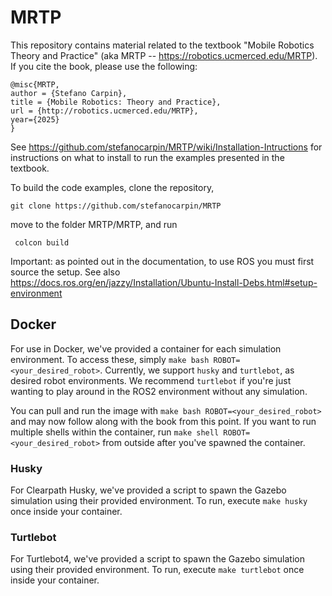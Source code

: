 # MRTP
This repository contains material related to the textbook "Mobile Robotics Theory and Practice" (aka MRTP -- https://robotics.ucmerced.edu/MRTP).
If you cite the book, please use the following:

    @misc{MRTP,
    author = {Stefano Carpin},
    title = {Mobile Robotics: Theory and Practice},
    url = {http://robotics.ucmerced.edu/MRTP},
    year={2025}
    } 

See https://github.com/stefanocarpin/MRTP/wiki/Installation-Intructions for instructions on what to install to run the examples presented in the textbook.

To build the code examples, clone the repository, 

    git clone https://github.com/stefanocarpin/MRTP

move to the folder MRTP/MRTP, and run

     colcon build
     
Important: as pointed out in the documentation, to use ROS you must first source the setup. See also https://docs.ros.org/en/jazzy/Installation/Ubuntu-Install-Debs.html#setup-environment

## Docker
For use in Docker, we've provided a container for each simulation environment. 
To access these, simply `make bash ROBOT=<your_desired_robot>`.
Currently, we support `husky` and `turtlebot`, as desired robot environments.
We recommend `turtlebot` if you're just wanting to play around in the ROS2 environment without any simulation.

You can pull and run the image with `make bash ROBOT=<your_desired_robot>` and may now follow along with the book from this point.
If you want to run multiple shells within the container, run `make shell ROBOT=<your_desired_robot>` from outside after you've spawned the container.

### Husky
For Clearpath Husky, we've provided a script to spawn the Gazebo simulation using their provided environment.
To run, execute `make husky` once inside your container.

### Turtlebot
For Turtlebot4, we've provided a script to spawn the Gazebo simulation using their provided environment.
To run, execute `make turtlebot` once inside your container.
